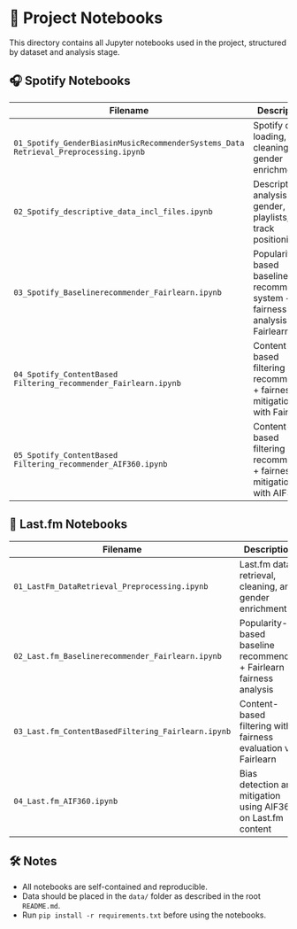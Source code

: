 # 📓 Project Notebooks

This directory contains all Jupyter notebooks used in the project, structured by dataset and analysis stage.

## 🎧 Spotify Notebooks

| Filename                                                     | Description                                                                 |
|--------------------------------------------------------------|-----------------------------------------------------------------------------|
| `01_Spotify_GenderBiasinMusicRecommenderSystems_Data Retrieval_Preprocessing.ipynb` | Spotify data loading, cleaning, and gender enrichment                      |
| `02_Spotify_descriptive_data_incl_files.ipynb`               | Descriptive analysis on gender, playlists, and track positioning            |
| `03_Spotify_Baselinerecommender_Fairlearn.ipynb`             | Popularity-based baseline recommender system + fairness analysis with Fairlearn |
| `04_Spotify_ContentBased Filtering_recommender_Fairlearn.ipynb` | Content-based filtering recommender + fairness mitigation with Fairlearn |
| `05_Spotify_ContentBased Filtering_recommender_AIF360.ipynb` | Content-based filtering recommender + fairness mitigation with AIF360       |

## 🎵 Last.fm Notebooks

| Filename                                       | Description                                                                 |
|------------------------------------------------|-----------------------------------------------------------------------------|
| `01_LastFm_DataRetrieval_Preprocessing.ipynb` | Last.fm data retrieval, cleaning, and gender enrichment                      |
| `02_Last.fm_Baselinerecommender_Fairlearn.ipynb` | Popularity-based baseline recommender + Fairlearn fairness analysis         |
| `03_Last.fm_ContentBasedFiltering_Fairlearn.ipynb` | Content-based filtering with fairness evaluation via Fairlearn             |
| `04_Last.fm_AIF360.ipynb`                     | Bias detection and mitigation using AIF360 on Last.fm content               |

## 🛠️ Notes

- All notebooks are self-contained and reproducible.
- Data should be placed in the `data/` folder as described in the root `README.md`.
- Run `pip install -r requirements.txt` before using the notebooks.
